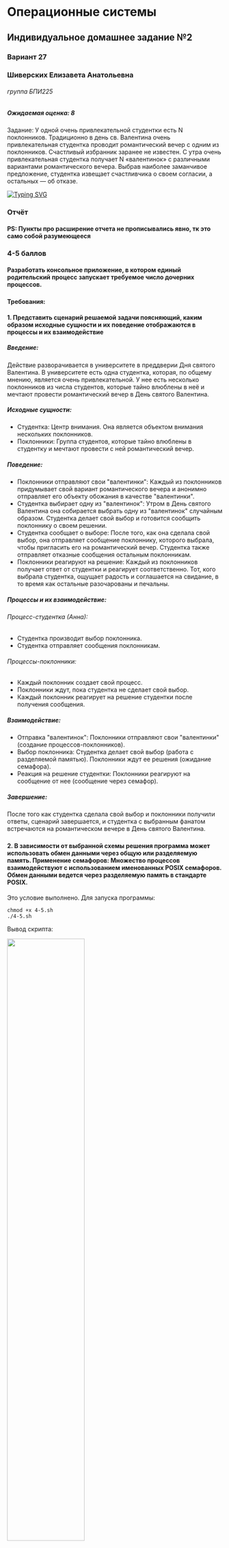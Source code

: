 # Операционные системы
## Индивидуальное домашнее задание №2
### Вариант 27

### Шиверских Елизавета Анатольевна
###### группа БПИ225
##### Ожидаемая оценка: 8

Задание: У одной очень привлекательной студентки есть N поклонников. Традиционно в день
св. Валентина очень привлекательная студентка проводит романтический вечер с одним из поклонников. Счастливый избранник
заранее не известен. С утра очень привлекательная студентка получает N «валентинок» с различными вариантами романтического
вечера. Выбрав наиболее заманчивое предложение, студентка извещает счастливчика о своем согласии, а остальных — об отказе.

[![Typing SVG](https://readme-typing-svg.herokuapp.com?color=%2336BCF7&lines=Faculty+of+Computer+science+student)](https://git.io/typing-svg)

### Отчёт
#### PS: Пункты про расширение отчета не прописывались явно, тк это само собой разумеющееся

### 4-5 баллов
#### Разработать консольное приложение, в котором единый родительский процесс запускает требуемое число дочерних процессов.
###
#### Требования:
#### 1. Представить сценарий решаемой задачи поясняющий, каким образом исходные сущности и их поведение отображаются в процессы и их взаимодействие
##### Введение:
Действие разворачивается в университете в преддверии Дня святого Валентина. В университете есть одна студентка, которая, по общему мнению, является очень привлекательной. У нее есть несколько поклонников из числа студентов, которые тайно влюблены в неё и мечтают провести романтический вечер в День святого Валентина.

##### Исходные сущности:

* Студентка: Центр внимания. Она является объектом внимания нескольких поклонников.
* Поклонники: Группа студентов, которые тайно влюблены в студентку и мечтают провести с ней романтический вечер.
##### Поведение:

* Поклонники отправляют свои "валентинки": Каждый из поклонников придумывает свой вариант романтического вечера и анонимно отправляет его объекту обожания в качестве "валентинки".
* Студентка выбирает одну из "валентинок": Утром в День святого Валентина она собирается выбрать одну из "валентинок" случайным образом. Студентка делает свой выбор и готовится сообщить поклоннику о своем решении.
* Студентка сообщает о выборе: После того, как она сделала свой выбор, она отправляет сообщение поклоннику, которого выбрала, чтобы пригласить его на романтический вечер. Студентка также отправляет отказные сообщения остальным поклонникам.
* Поклонники реагируют на решение: Каждый из поклонников получает ответ от студентки и реагирует соответственно. Тот, кого выбрала студентка, ощущает радость и соглашается на свидание, в то время как остальные разочарованы и печальны.
##### Процессы и их взаимодействие:

###### Процесс-студентка (Анна):
* Студентка производит выбор поклонника.
* Студентка отправляет сообщения поклонникам.
###### Процессы-поклонники:
* Каждый поклонник создает свой процесс.
* Поклонники ждут, пока студентка не сделает свой выбор.
* Каждый поклонник реагирует на решение студентки после получения сообщения.
  
##### Взаимодействие:
* Отправка "валентинок": Поклонники отправляют свои "валентинки" (создание процессов-поклонников).
* Выбор поклонника: Студентка делает свой выбор (работа с разделяемой памятью). Поклонники ждут ее решения (ожидание семафора).
* Реакция на решение студентки: Поклонники реагируют на сообщение от нее (сообщение через семафор).

##### Завершение: 
После того как студентка сделала свой выбор и поклонники получили ответы, сценарий завершается, и студентка с выбранным фанатом встречаются на романтическом вечере в День святого Валентина.
###
#### 2. В зависимости от выбранной схемы решения программа может использовать обмен данными через общую или разделяемую память. Применение семафоров: Множество процессов взаимодействуют с использованием именованных POSIX семафоров. Обмен данными ведется через разделяемую память в стандарте POSIX.
Это условие выполнено.
Для запуска программы:
```
chmod +x 4-5.sh
./4-5.sh
```
Вывод скрипта:

<img src="pic/img.png" style="width: 60%;">
<img src="pic/img_1.png" style="width: 60%;">

###
#### 3. Реализовать завершение программы в соответствии с условием задачи, а также предусмотреть корректное завершение по прерыванию с клавиатуры по соответствующему сигналу.
Это условие выполнено. При помощи соответствующего шортката можно прервать работу программы.

###
#### 4. В программе предусмотреть удаление семафоров и разделяемой памяти по ее завершению любым из способов.
Это условие выполнено. В программе присутствуют следуюшие строки:
```
// Закрытие и удаление семафоров и разделяемой памяти
    sem_close(semaphore_pokl);
    sem_close(semaphore_stud);
    sem_unlink("/pokl_semaphore");
    sem_unlink("/stud_semaphore");
    shm_unlink("/shared_memory");
```

###
### Оценка 6-7
#### В дополнение к программе на предыдущую оценку необходимо разработать программу, в которой для взаимодействия процессов используется один из двух вариантов, описанных выше, но не реализованных на предшествующую оценку.
###
#### Так как программа на предыдушую оценку реализована с использованием именованных семафоров, здесь используем неименованные.
Для запуска программы:
```
chmod +x 6-7.sh
./6-7.sh
```
Вывод скрипта:

<img src="pic/img_2.png" style="width: 60%;">
<img src="pic/img_3.png" style="width: 60%;">

#### Пункты, соблюденные в программе на оценку выше (например, прерывание) также корректно работают и в этом решении.
###
### Оценка 8
#### В дополнение к программам на предыдущие оценки необходимо разработать приложение, состоящую из отдельных программ–процессов, запускаемых независимо друг от друга.
###
#### Требования:
##### 1. Для завершения приложения использовать те же подходы, что и в предыдущих решениях.
Это условие выполнено.
###
##### 2. Приложение может использовать обмен данными через разделяемую память. Применение семафоров в программе возможно с помощью множества независимых процессов, которые взаимодействуют с использованием семафоров в стандарте UNIX SYSTEM V. Обмен данными ведется через разделяемую память в стандарте UNIX SYSTEM V.
Это условие выполнено.
Для запуска программы:
```
gcc 8fan.c -o fan
gcc 8student.c -o stud
./fan <кол-во поклонников>
./stud <кол-во поклонников>
```
Вывод:

(сверху находится терминал поклонника, снизу - терминал студентки)

<img src="pic/img_4.png" style="width: 60%;">
<img src="pic/img_5.png" style="width: 60%;">
<img src="pic/img_6.png" style="width: 60%;">
<img src="pic/img_7.png" style="width: 60%;">
<img src="pic/img_8.png" style="width: 70%;">
<img src="pic/img_9.png" style="width: 70%;">
<img src="pic/img_10.png" style="width: 70%;">

###
##### 3. Добавленная реализация
В данной реализации добавлены две программы: программа-поклонник и программа-студентка.

Программа-студентка создает разделяемую память и семафоры. Помимо этого, выбирает случайного поклонника и отправляет ему сообщение о выборе, а также отправляет отказные сообщения остальным поклонникама. 

Программа-поклонник присоединяется к созданной памяти и семафорам, запускает процессы-поклонники и ждет, пока студентка не сделает свой выбор. После получения сообщения от студентки каждый фанат реагирует на ее решение.